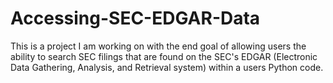 # Accessing-SEC-EDGAR-Data
This is a project I am working on with the end goal of allowing users the ability to search SEC filings that are found on the SEC's EDGAR (Electronic Data Gathering, Analysis, and Retrieval system) within a users Python code.
